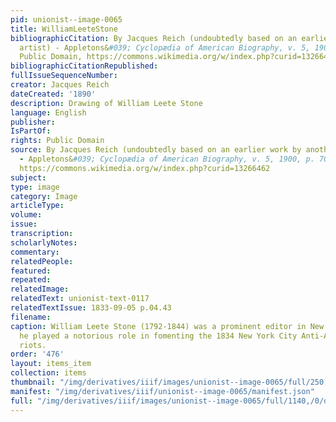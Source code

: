 ```yaml
---
pid: unionist--image-0065
title: WilliamLeeteStone
bibliographicCitation: By Jacques Reich (undoubtedly based on an earlier work by another
  artist) - Appletons&#039; Cyclopædia of American Biography, v. 5, 1900, p. 705,
  Public Domain, https://commons.wikimedia.org/w/index.php?curid=13266462
bibliographicCitationRepublished: 
fullIssueSequenceNumber: 
creator: Jacques Reich
dateCreated: '1890'
description: Drawing of William Leete Stone
language: English
publisher: 
IsPartOf: 
rights: Public Domain
source: By Jacques Reich (undoubtedly based on an earlier work by another artist)
  - Appletons&#039; Cyclopædia of American Biography, v. 5, 1900, p. 705, Public Domain,
  https://commons.wikimedia.org/w/index.php?curid=13266462
subject: 
type: image
category: Image
articleType: 
volume: 
issue: 
transcription: 
scholarlyNotes: 
commentary: 
relatedPeople: 
featured: 
repeated: 
relatedImage: 
relatedText: unionist-text-0117
relatedTextIssue: 1833-09-05 p.04.43
filename: 
caption: William Leete Stone (1792-1844) was a prominent editor in New York City;
  he played a notorious role in fomenting the 1834 New York City Anti-Abolitionist
  riots.
order: '476'
layout: items_item
collection: items
thumbnail: "/img/derivatives/iiif/images/unionist--image-0065/full/250,/0/default.jpg"
manifest: "/img/derivatives/iiif/unionist--image-0065/manifest.json"
full: "/img/derivatives/iiif/images/unionist--image-0065/full/1140,/0/default.jpg"
---
```

